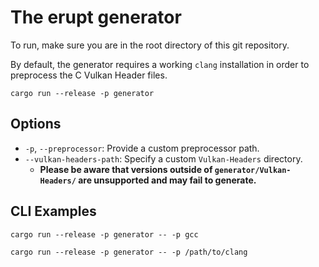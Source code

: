 # The erupt generator

To run, make sure you are in the root directory of this git repository.

By default, the generator requires a working `clang` installation in order to
preprocess the C Vulkan Header files.

```
cargo run --release -p generator
```

## Options

- `-p`, `--preprocessor`: Provide a custom preprocessor path.
- `--vulkan-headers-path`: Specify a custom `Vulkan-Headers` directory.
  - **Please be aware that versions outside of `generator/Vulkan-Headers/` are
    unsupported and may fail to generate.**

## CLI Examples

```
cargo run --release -p generator -- -p gcc
```

```
cargo run --release -p generator -- -p /path/to/clang
```
